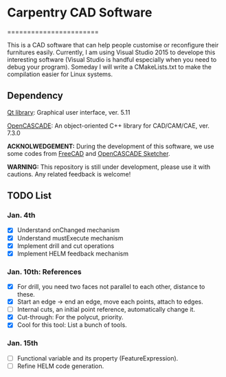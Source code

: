 # Carpentry CAD Software
=======================

This is a CAD software that can help people customise or reconfigure their furnitures easily.
Currently, I am using Visual Studio 2015 to develope this interesting software (Visual Studio is handful especially when you need to debug your program). Someday I will write a CMakeLists.txt to make the compilation easier for Linux systems.

## Dependency

[Qt library](http://www.qt.io/): Graphical user interface, ver. 5.11

[OpenCASCADE](https://www.opencascade.com/): An object-oriented C++ library for CAD/CAM/CAE, ver. 7.3.0

**ACKNOLWEDGEMENT:**
During the development of this software, we use some codes from [FreeCAD](https://github.com/freeCAD/FreeCAD) and [OpenCASCADE Sketcher](http://www.laduga.com/software/occsketcher/index.html).

**WARNING:** This repository is still under development, please use it with cautions. Any related feedback is welcome!

## TODO List

### Jan. 4th

- [x] Understand onChanged mechanism
- [x] Understand mustExecute mechanism
- [x] Implement drill and cut operations
- [x] Implement HELM feedback mechanism

### Jan. 10th: References

- [x] For drill, you need two faces not parallel to each other, distance to these.
- [x] Start an edge -> end an edge, move each points, attach to edges.
- [ ] Internal cuts, an initial point reference, automatically change it.
- [x] Cut-through: For the polycut, priority.
- [x] Cool for this tool: List a bunch of tools.

### Jan. 15th

- [ ] Functional variable and its property (FeatureExpression).
- [ ] Refine HELM code generation.